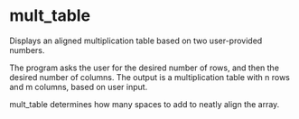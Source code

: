 # mult_table
Displays an aligned multiplication table based on two user-provided numbers.

The program asks the user for the desired number of rows, and then the desired number of columns.
The output is a multiplication table with n rows and m columns, based on user input.

mult_table determines how many spaces to add to neatly align the array.
